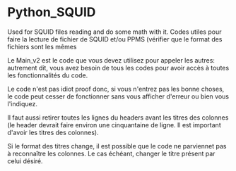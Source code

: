 # Python_SQUID
Used for SQUID files reading and do some math with it.
Codes utiles pour faire la lecture de fichier de SQUID et/ou PPMS (vérifier que le format des fichiers sont les mêmes

Le Main_v2 est le code que vous devez utilisez pour appeler les autres: autrement dit, vous avez besoin de tous les codes pour avoir accès à toutes les fonctionnalités du code. 

Le code n'est pas idiot proof donc, si vous n'entrez pas les bonne choses, le code peut cesser de fonctionner sans vous afficher d'erreur ou bien vous l'indiquez. 

Il faut aussi retirer toutes les lignes du headers avant les titres des colonnes (le header devrait faire environ une cinquantaine de ligne. Il est important d'avoir les titres des colonnes).

Si le format des titres change, il est possible que le code ne parviennet pas à reconnaître les colonnes. Le cas échéant, changer le titre présent par celui désiré.
